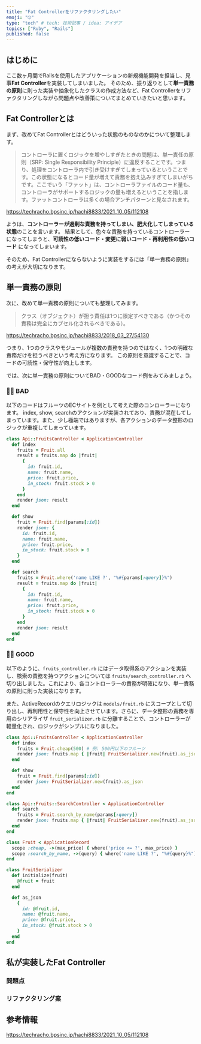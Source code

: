 ```yaml
---
title: "Fat Controllerをリファクタリングしたい"
emoji: "🙄"
type: "tech" # tech: 技術記事 / idea: アイデア
topics: ["Ruby", "Rails"]
published: false
---
```


## はじめに

ここ数ヶ月間でRailsを使用したアプリケーションの新規機能開発を担当し、見事**Fat Controller**を実装してしまいました。
そのため、振り返りとして**単一責務の原則**に則った実装や抽象化したクラスの作成方法など、Fat Controllerをリファクタリングしながら問題点や改善策についてまとめていきたいと思います。

## Fat Controllerとは

まず、改めてFat Controllerとはどういった状態のものなのかについて整理します。

> コントローラに置くロジックを増やしすぎたときの問題は、単一責任の原則（SRP: Single Responsibility Principle）に違反することです。つまり、処理をコントローラ内で引き受けすぎてしまっているということです。この状態になるとコード量が増えて責務を抱え込みすぎてしまいがちです。ここでいう「ファット」は、コントローラファイルのコード量も、コントローラがサポートするロジックの量も増えるということを指します。ファットコントローラは多くの場合アンチパターンと見なされます。

https://techracho.bpsinc.jp/hachi8833/2021_10_05/112108

ようは、**コントローラーが過剰な責務を持ってしまい、肥大化してしまっている状態**のことを言います。
結果として、色々な責務を持っているコントローラーになってしまうと、**可読性の低いコード・変更に弱いコード・再利用性の低いコード** になってしまいます。

そのため、Fat Controllerにならないように実装をするには「単一責務の原則」の考えが大切になります。

## 単一責務の原則

次に、改めて単一責務の原則についても整理してみます。

> クラス（オブジェクト）が担う責任は1つに限定すべきである（かつその責務は完全にカプセル化されるべきである）。

https://techracho.bpsinc.jp/hachi8833/2018_03_27/54130

つまり、1つのクラスやモジュールが複数の責務を持つのではなく、1つの明確な責務だけを担うべきという考え方になります。
この原則を意識することで、コードの可読性・保守性が向上します。

では、次に単一責務の原則についてBAD・GOODなコード例をみてみましょう。

### 🙅‍♂️ BAD

以下のコードはフルーツのECサイトを例として考えた際のコンローラーになります。
index, show, searchのアクションが実装されており、責務が混在してしまっています。また、少し極端ではありますが、各アクションのデータ整形のロジックが重複してしまっています。

```rb:app/controllers/api/fruits_controller.rb
class Api::FruitsController < ApplicationController
  def index
    fruits = Fruit.all
    result = fruits.map do |fruit|
      {
        id: fruit.id,
        name: fruit.name,
        price: fruit.price,
        in_stock: fruit.stock > 0
      }
    end
    render json: result
  end

  def show
    fruit = Fruit.find(params[:id])
    render json: {
      id: fruit.id,
      name: fruit.name,
      price: fruit.price,
      in_stock: fruit.stock > 0
    }
  end

  def search
    fruits = Fruit.where('name LIKE ?', "%#{params[:query]}%")
    result = fruits.map do |fruit|
      {
        id: fruit.id,
        name: fruit.name,
        price: fruit.price,
        in_stock: fruit.stock > 0
      }
    end
    render json: result
  end
end
```

### 🙆‍♂️ GOOD

以下のように、`fruits_controller.rb` にはデータ取得系のアクションを実装し、検索の責務を持つアクションについては `fruits/search_controller.rb` へ切り出しました。これにより、各コントローラーの責務が明確になり、単一責務の原則に則った実装になります。

また、ActiveRecordのクエリロジックは `models/fruit.rb` にスコープとして切り出し、再利用性と保守性を向上させています。さらに、データ整形の責務を専用のシリアライザ `fruit_serializer.rb` に分離することで、コントローラーが軽量化され、ロジックがシンプルになりました。

```rb:app/controllers/api/fruits_controller.rb
class Api::FruitsController < ApplicationController
  def index
    fruits = Fruit.cheap(500) # 例: 500円以下のフルーツ
    render json: fruits.map { |fruit| FruitSerializer.new(fruit).as_json }
  end

  def show
    fruit = Fruit.find(params[:id])
    render json: FruitSerializer.new(fruit).as_json
  end
end
```

```rb:app/controllers/api/fruits/search_controller.rb
class Api::Fruits::SearchController < ApplicationController
  def search
    fruits = Fruit.search_by_name(params[:query])
    render json: fruits.map { |fruit| FruitSerializer.new(fruit).as_json }
  end
end
```

```rb:app/models/fruit.rb
class Fruit < ApplicationRecord
  scope :cheap, ->(max_price) { where('price <= ?', max_price) }
  scope :search_by_name, ->(query) { where('name LIKE ?', "%#{query}%") }
end

```

```rb:app/serializers/fruit_serializer.rb
class FruitSerializer
  def initialize(fruit)
    @fruit = fruit
  end

  def as_json
    {
      id: @fruit.id,
      name: @fruit.name,
      price: @fruit.price,
      in_stock: @fruit.stock > 0
    }
  end
end
```

## 私が実装したFat Controller

### 問題点

### リファクタリング案

## 参考情報
https://techracho.bpsinc.jp/hachi8833/2021_10_05/112108
